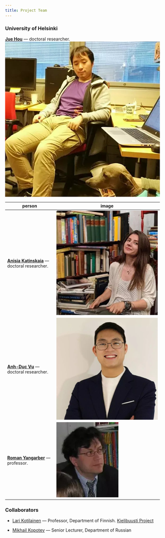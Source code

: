 ```yaml
---
title: Project Team
---
```


### University of Helsinki

[__Jue Hou__](https://researchportal.helsinki.fi/fi/persons/jue-hou) — doctoral researcher. <span><img src="assets/images/200133-jue-hou-10.jpg" alt="" /></span> 

| person | image|
| --- | --- |
| [__Anisia Katinskaia__](https://researchportal.helsinki.fi/fi/persons/anisia-katinskaia) — doctoral researcher. | <span><img src="assets/images/199869-anisia-katinskaia-library-50.jpg" alt="" /></span> |
| [__Anh-Duc Vu__](https://researchportal.helsinki.fi/fi/persons/duc-vu-anh) — doctoral researcher. | <span><img src="assets/images/219245-duc_2022-02-15_18-24-14-01.jpg" alt="" /></span> | 
| [__Roman Yangarber__](https://researchportal.helsinki.fi/fi/persons/roman-yangarber) — professor. | <span><img src="assets/images/199844-roman-yangarber-1.png" alt="" /></span> |



### Collaborators

- [Lari Kotilainen](https://researchportal.helsinki.fi/fi/persons/lari-kotilainen) — Professor, Department of Finnish.  [Kielibuusti Project](https://kielibuusti.fi/en)

- [Mikhail Kopotev](https://researchportal.helsinki.fi/fi/persons/mikhail-kopotev) — Senior Lecturer, Department of Russian
